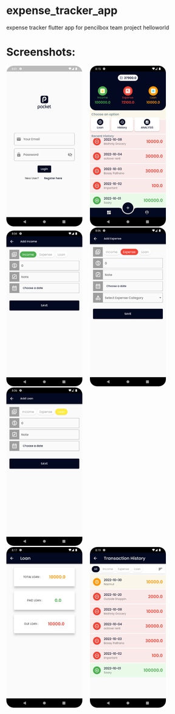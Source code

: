 # expense_tracker_app
expense tracker flutter app for pencilbox team project helloworld

# Screenshots:

<img src="/screenshots/pic1.png" width = "200" /> &nbsp; &nbsp; <img src="/screenshots/pic2.png" width = "200" /> <br>
<img src="/screenshots/pic3.png" width = "200" /> &nbsp; &nbsp; <img src="/screenshots/pic4.png" width = "200" /> &nbsp; &nbsp; <img src="/screenshots/pic5.png" width = "200" /> <br>
<img src="/screenshots/pic6.png" width = "200" /> &nbsp; &nbsp; <img src="/screenshots/pic7.png" width = "200" /> <br>
